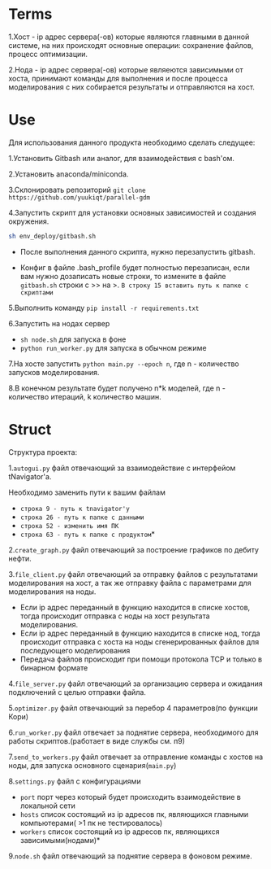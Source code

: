 # Terms
1.Хост - ip адрес сервера(-ов) которые являются главными в данной системе, на них происходят основные операции: сохранение файлов, процесс оптимизации.

2.Нода - ip адрес сервера(-ов) которые являеются зависимыми от хоста, принимают команды для выполнения и после процесса моделирования с них собирается результаты и отправляются на хост.

# Use
Для использования данного продукта необходимо сделать следущее:

1.Установить Gitbash или аналог, для взаимодействия с bash'ом.

2.Установить anaconda/miniconda.

3.Склонировать репозиторий `git clone https://github.com/yuukiqt/parallel-gdm`

4.Запустить скрипт для установки основных зависимостей и создания окружения.
```bash
sh env_deploy/gitbash.sh
```
- После выполнения данного скрипта, нужно перезапустить gitbash. 

- Конфиг в файле .bash_profile будет полностью перезаписан, если вам нужно дозаписать новые строки, то измените в файле `gitbash.sh` строки с >> на >. `В строку 15 вставить путь к папке с скриптами`

5.Выполнить команду `pip install -r requirements.txt`

6.Запустить на нодах сервер
- `sh node.sh` для запуска в фоне
- `python run_worker.py` для запуска в обычном режиме

7.На хосте запустить `python main.py --epoch n`, где n - количество запусков моделирования.

8.В конечном результате будет получено n\*k моделей, где n - количество итераций, k количество машин.
 
# Struct
Структура проекта:

 1.`autogui.py` файл отвечающий за взаимодействие с интерфейом tNavigator'а.
 
 Необходимо заменить пути к вашим файлам 
 - `строка 9 - путь к tnavigator'у`
 - `строка 26 - путь к папке с данными`
 - `строка 52 - изменить имя ПК`
 - `строка 63 - путь к папке с продуктом`*
 
 2.`create_graph.py` файл отвечающий за построение графиков по дебиту нефти.
 
 3.`file_client.py` файл отвечающий за отправку файлов с результатами моделирования на хост, а так же отправку файла с параметрами для моделирования на ноды.
 
 - Если ip адрес переданный в функцию находится в списке хостов, тогда происходит отправка с ноды на хост результата моделирования.
 - Если ip адрес переданный в функцию находится в списке нод, тогда происходит отправка с хоста на ноды сгенерированных файлов для последующего моделирования
 - Передача файлов происходит при помощи протокола TCP и только в бинарном формате

4.`file_server.py` файл отвечающий за организацию сервера и ожидания подключений с целью отправки файла.

5.`optimizer.py` файл отвечающий за перебор 4 параметров(по функции Кори)

6.`run_worker.py` файл отвечает за поднятие сервера, необходимого для работы скриптов.(работает в виде службы  см. п9)

7.`send_to_workers.py` файл отвечает за отправление команды с хостов на ноды, для запуска основного сценария(`main.py`)

8.`settings.py` файл с конфигурациями

- `port` порт через который будет происходить взаимодействие в локальной сети
- `hosts` список состоящий из ip адресов пк, являющихся главными компьютерами( >1 пк не тестировалось)
- `workers` список состоящий из ip адресов пк, являющихся зависимыми(нодами)*

9.`node.sh` файл отвечающий за поднятие сервера в фоновом режиме.
